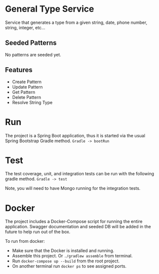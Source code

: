 # General Type Service
Service that generates a type from a given string, date, phone number, string, integer, etc...

## Seeded Patterns
No patterns are seeded yet.

## Features
* Create Pattern
* Update Pattern
* Get Pattern
* Delete Pattern
* Resolve String Type

# Run
The project is a Spring Boot application, thus it is started via the usual Spring Bootstrap Gradle method.
`Gradle -> bootRun`

# Test
The test coverage, unit, and integration tests can be run with the following gradle method.
`Gradle -> test`

Note, you will need to have Mongo running for the integration tests.

# Docker
The project includes a Docker-Compose script for running the entire application. Swagger documentation and seeded DB will be added in the future to help run out of the box.

To run from docker:
* Make sure that the Docker is installed and running.
* Assemble this project. Or ```./gradlew assemble``` from terminal.
* Run ```docker-compose up --build``` from the root project.
* On another terminal run ```docker ps``` to see assigned ports.
